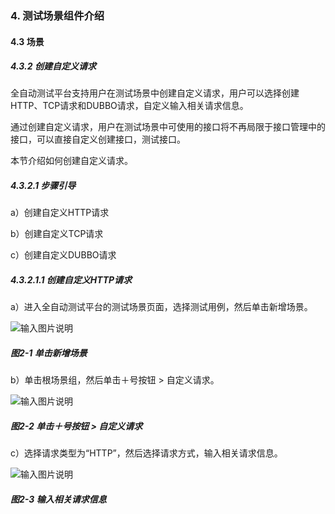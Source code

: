 ### 4. 测试场景组件介绍

#### 4.3 场景

##### 4.3.2 创建自定义请求

全自动测试平台支持用户在测试场景中创建自定义请求，用户可以选择创建HTTP、TCP请求和DUBBO请求，自定义输入相关请求信息。

通过创建自定义请求，用户在测试场景中可使用的接口将不再局限于接口管理中的接口，可以直接自定义创建接口，测试接口。

本节介绍如何创建自定义请求。

##### 4.3.2.1 步骤引导

a）创建自定义HTTP请求

b）创建自定义TCP请求

c）创建自定义DUBBO请求

##### 4.3.2.1.1 创建自定义HTTP请求

a）进入全自动测试平台的测试场景页面，选择测试用例，然后单击新增场景。

![输入图片说明](../../../images/SoFlu%E5%85%A8%E8%87%AA%E5%8A%A8%E6%B5%8B%E8%AF%95%E5%B9%B3%E5%8F%B0%E6%95%99%E7%A8%8B/4.%20%E6%B5%8B%E8%AF%95%E5%9C%BA%E6%99%AF%E7%BB%84%E4%BB%B6%E4%BB%8B%E7%BB%8D/3.%20%E5%9C%BA%E6%99%AF/2-1.png)

##### 图2-1 单击新增场景

b）单击根场景组，然后单击＋号按钮 > 自定义请求。

![输入图片说明](../../../images/SoFlu%E5%85%A8%E8%87%AA%E5%8A%A8%E6%B5%8B%E8%AF%95%E5%B9%B3%E5%8F%B0%E6%95%99%E7%A8%8B/4.%20%E6%B5%8B%E8%AF%95%E5%9C%BA%E6%99%AF%E7%BB%84%E4%BB%B6%E4%BB%8B%E7%BB%8D/3.%20%E5%9C%BA%E6%99%AF/2-2.png)

##### 图2-2 单击＋号按钮 > 自定义请求

c）选择请求类型为“HTTP”，然后选择请求方式，输入相关请求信息。

![输入图片说明](../../../images/SoFlu%E5%85%A8%E8%87%AA%E5%8A%A8%E6%B5%8B%E8%AF%95%E5%B9%B3%E5%8F%B0%E6%95%99%E7%A8%8B/4.%20%E6%B5%8B%E8%AF%95%E5%9C%BA%E6%99%AF%E7%BB%84%E4%BB%B6%E4%BB%8B%E7%BB%8D/3.%20%E5%9C%BA%E6%99%AF/2-3.png)

##### 图2-3 输入相关请求信息
